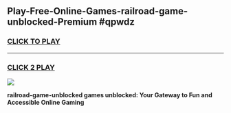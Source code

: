 
## Play-Free-Online-Games-railroad-game-unblocked-Premium #qpwdz
<h3>
<a href="https://premium.freeplayer.one?title=railroad-game-unblocked&ref=8M">CLICK TO PLAY</a></h3>
<hr>

<h3>
<a href="https://premium.freeplayer.one?title=railroad-game-unblocked&ref=8M">CLICK 2 PLAY</a>
  
</h3>

<a href="https://premium.freeplayer.one?title=railroad-game-unblocked&ref=8M"><img src="https://clearcache.store/games.png"></a>


**railroad-game-unblocked games unblocked: Your Gateway to Fun and Accessible Online Gaming**
